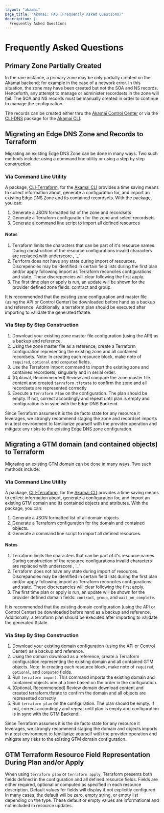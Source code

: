```yaml
---
layout: "akamai"
page_title: "Akamai: FAQ (Frequently Asked Questions)"
description: |-
  Frequently Asked Questions
---
```


# Frequently Asked Questions

## Primary Zone Partially Created

In the rare instance, a primary zone may be only partially created on the Akamai backend; for example in the case of a network error. In this situation, the zone may have been created but not the SOA and NS records. Henceforth, any attempt to manage or administer recordsets in the zone will fail. The SOA and NS records must be manually created in order to continue to manage the configuration.

The records can be created either thru the [Akamai Control Center](https://control.akamai.com) or via the [CLI-DNS](https://github.com/akamai/cli-dns) package for the [Akamai CLI](https://developer.akamai.com/cli).
 
## Migrating an Edge DNS Zone and Records to Terraform

Migrating an existing Edge DNS Zone can be done in many ways. Two such methods include: using a command line utility or using a step by step construction.

### Via Command Line Utility

A package, [CLI-Terraform](https://github.com/akamai/cli-terraform), for the [Akamai CLI](https://developer.akamai.com/cli) provides a time saving means to collect information about, generate a configuration for, and import an existing Edge DNS Zone and its contained recordsets. With the package, you can:

1. Generate a JSON formatted list of the zone and recordsets
2. Generate a Terraform configuration for the zone and select recordsets
3. Generate a command line script to import all defined resources

#### Notes
1. Terraform limits the characters that can be part of it's resource names. During construction of the resource configurations invalid characters are replaced with underscore , '_'
2. Terrform does not have any state during import of resources. Discrepencies may be identified in certain field lists during the first plan and/or apply following import as Terraform reconciles configurations and state. These discrepencies will clear following the first apply. 
3. The first time plan or apply is run, an update will be shown for the provider defined zone fields: contract and group.

It is recommended that the existing zone configuration and master file (using the API or Control Center) be downloaded before hand as a backup and reference.  Additionally, a terraform plan should be executed after importing to validate the generated tfstate.

### Via Step By Step Construction

1. Download your existing zone master file configuration (using the API) as a backup and reference.
2. Using the zone master file as a reference, create a Terraform configuration representing the existing zone and all contained recordsets. Note: In creating each resource block, make note of `required`, `optional` and `computed` fields.
3. Use the Terraform Import command to import the existing zone and contained recordsets; singularly and in serial order.
4. (Optional, Recommended) Review and compare the zone master file content and created `terraform.tfstate` to confirm the zone and all recordsets are represented correctly
5. Execute a `Terraform Plan` on the configuration. The plan should be empty. If not, correct accordingly and repeat until plan is empty and configuration is in sync with the Edge DNS Backend.

Since Terraform assumes it is the de facto state for any resource it leverages, we strongly recommend staging the zone and recordset imports in a test environment to familiarize yourself with the provider operation and mitigate any risks to the existing Edge DNS zone configuration.

## Migrating a GTM domain (and contained objects) to Terraform

Migrating an existing GTM domain can be done in many ways. Two such methods include:

### Via Command Line Utility

A package, [CLI-Terraform](https://github.com/akamai/cli-terraform), for the [Akamai CLI](https://developer.akamai.com/cli) provides a time saving means to collect information about, generate a configuration for, and import an existing GTM domain and its contained objects and attributes. With the package, you can:

1. Generate a JSON formatted list of all domain objects.
2. Generate a Terraform configuration for the domain and contained objects.
3. Generate a command line script to import all defined resources.

#### Notes
1. Terraform limits the characters that can be part of it's resource names. During construction of the resource configurations invalid characters are replaced with underscore , '_'
2. Terraform does not have any state during import of resources. Discrepancies may be identified in certain field lists during the first plan and/or apply following import as Terraform reconciles configurations and state. These discrepancies will clear following the first apply. 
3. The first time plan or apply is run, an update will be shown for the provider defined domain fields: `contract`, `group`, and `wait_on_complete`.

It is recommended that the existing domain configuration (using the API or Control Center) be downloaded before hand as a backup and reference.  Additionally, a terraform plan should be executed after importing to validate the generated tfstate.

### Via Step By Step Construction

1. Download your existing domain configuration (using the API or Control Center) as a backup and reference.
2. Using the domain download as a reference, create a Terraform configuration representing the existing domain and all contained GTM objects. Note: In creating each resource block, make note of `required`, `optional`, and `computed` fields.
3. Run `terraform import`. This command imports the existing domain and contained objects one at a time based on the order in the configuration.
4. (Optional, Recommended) Review domain download content and created terraform.tfstate to confirm the domain and all objects are represented correctly
5. Run `terraform plan` on the configuration. The plan should be empty. If not, correct accordingly and repeat until plan is empty and configuration is in sync with the GTM Backend.

Since Terraform assumes it is the de facto state for any resource it leverages, we strongly recommend staging the domain and objects imports in a test environment to familiarize yourself with the provider operation and mitigate any risks to the existing GTM domain configuration.

## GTM Terraform Resource Field Representation During Plan and/or Apply

When using `terraform plan` or `terraform apply`, Terraform presents both fields defined in the configuration and all defined resource fields. Fields are either required, optional or computed as specified in each resource description. Default values for fields will display if not explicitly configured. In many cases, the default will be zero, empty string, or empty list depending on the type. These default or empty values are informational and not included in resource updates.
